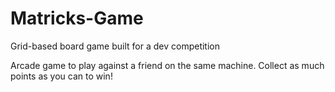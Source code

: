 # Matricks-Game

Grid-based board game built for a dev competition

Arcade game to play against a friend on the same machine.
Collect as much points as you can to win!
